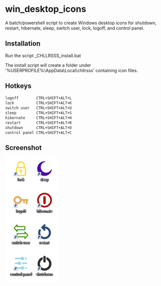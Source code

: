 # win_desktop_icons

A batch/powershell script to create Windows desktop icons for shutdown, restart, hibernate, sleep, switch user, lock, logoff, and control panel.

Installation
----

Run the script _CHLLRSSS_install.bat

The install script will create a folder under '%USERPROFILE%\AppData\Local\chllrsss\' containing icon files.

Hotkeys
----

    logoff        CTRL+SHIFT+ALT+L
    lock          CTRL+SHIFT+ALT+K
    switch user   CTRL+SHIFT+ALT+U
    sleep         CTRL+SHIFT+ALT+S
    hibernate     CTRL+SHIFT+ALT+H
    restart       CTRL+SHIFT+ALT+R
    shutdown      CTRL+SHIFT+ALT+D
    control panel CTRL+SHIFT+ALT+C

Screenshot
----

![screenshot](zscreenshot.png)
